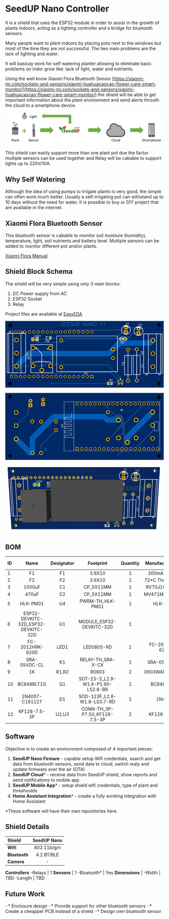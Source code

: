 # SeedUP Nano Controller
It is a shield that uses the ESP32 module in order to assist in the growth of plants indoors, acting as a lighting controller and a bridge for bluetooth sensors.

Many people want to plant indoors by placing pots next to the windows but most of the time they are not successful. The two main problems are the lack of lighting and water.

It will basicay work for self watering planter allowing to eliminate basic problems on indor grow like: lack of light, water and nutrients.

Using the well know Xiaomi Flora Bluetooth Sensor [https://xiaomi-mi.com/sockets-and-sensors/xiaomi-huahuacaocao-flower-care-smart-monitor/](https://xiaomi-mi.com/sockets-and-sensors/xiaomi-huahuacaocao-flower-care-smart-monitor/) the shield will be able to get important information about the plant environment and send alerts throuth the cloud to a smartphone device.


 ![SeedUp Nano Cloud](/docs/images/seedup_nano_cloud_v1.png "SeedUP Nano Cloud Diagram")

 This shield can easily support more than one plant pot due the factor multiple sensors can be used together and Relay will be cabable to support lights up to 220V/10A.

 ## Why Self Watering
 Although the idea of using pumps to irrigate plants is very good, the simple can often work much better. Usually a self-irrigating pot can withstand up to 10 days without the need for water. It is possible to buy or DIY project that are available in the internet.

 ## Xiaomi Flora Bluetooth Sensor
 This bluetooth sensor is cabable to monitor soil moisture (humidity), temperature, light, soil nutrients and battery level. Multiple sensors can be added to monitor different pot and/or plants.

 [Xiaomi Flora Manual](https://files.miot-global.com/files/plants_monitor/Plants_monitor-EN.pdf)

 ## Shield Block Schema
 The shield will be very simple using only 3 main blocks:
 
 1. DC Power supply from AC
 2. ESP32 Socket
 3. Relay

Project files are available at [EasyEDA](https://oshwlab.com/victor.halla/seedup-nano-controller)

![SeedUp Nano Board Top ](/docs/images/seedup_nano_board_top_v1.png "SeedUp Nano Board Top")

![SeedUp Nano Board Botton ](/docs/images/seedup_nano_board_botton_v1.png "SeedUp Nano Board Botton")

![SeedUp Nano Board 3D ](/docs/images/seedup_nano_board_3d_v1.png "SeedUp Nano Board #d")

 ## BOM

ID | Name | Designator | Footprint | Quantity | Manufacturer Part | Manufacturer | Supplier | Supplier Part
:-- | :-: | :-: | :-: | :-: | :-: | :-: | :-: | :-:
1 | F1 | F1 | 3.6X10 | 1 | 300mA 250VAC | ReliaPro | LCSC | C12107
2 | F2 | F2 | 3.6X10 | 1 | 72*C Thermal Fuse | ReliaPro | LCSC | C12107
3 | 1000uF | C1 | CP_5X11MM | 1 | RVT0J102M0810 | HONOR | LCSC | C42851
4 | 470uF | C2 | CP_5X11MM | 1 | MV471M6R3F105R | CapXon | LCSC | C65208
5 | HLK-PM01 | U4 | PWRM-TH_HLK-PM01 | 1 | HLK-PM01 | HI-LINK | LCSC | C209903
6 | ESP32-DEVKITC-32D_ESP32-DEVKITC-32D | U1 | MODULE_ESP32-DEVKITC-32D | 1 |  |  |  | 
7 | FC-2012HRK-620D | LED1 | LED0805-RD | 1 | FC-2012HRK-620D | NATIONSTAR | LCSC | C84256
8 | SRA-05VDC-CL | K1 | RELAY-TH_SRA-X-CX | 1 | SRA-05VDC-CL | Ningbo Songle Relay | LCSC | C99666
9 | 1K | R1,R2 | R0603 | 2 | 0603WAD1001T5E | UniOhm | LCSC | C51218
10 | BC848BLT1G | Q1 | SOT-23-3_L2.9-W1.6-P1.90-LS2.8-BR | 1 | BC848BLT1G | ON | LCSC | C163725
11 | 1N4007-C181127 | D1 | SOD-123F_L2.8-W1.8-LS3.7-RD | 1 | 1N4007 | Hottech | LCSC | C181127
12 | KF128-7.5-3P | U2,U3 | CONN-TH_3P-P7.50_KF128-7.5-3P | 2 | KF128-7.5-3P | Cixi Kefa Elec | LCSC | C474955


 ## Software
 Objective is to create an environment composed of 4 important pieces:
 1. **SeedUP Nano Firmare** - capable setup Wifi credentials, search and get data from bluetooth sensors, send data to cloud, switch realy and update firmware over the air (OTA) 
 2. **SeedUP Cloud*** - receive data from SeedUP shield, show reports and send notifications to mobile app
 3. **SeedUP Mobile App*** - setup shield wifi credentials, type of plant and threshoulds
 4. **Home Assistant Integration*** - create a fully working integration with Home Assistant

*These software will have their own repositories here.

## Shield Details

**Shield** | **SeedUP Nano**
:-- | :-:
**Wifi** | 802.11b/g/n 
**Bluetooth** | 4.2 BT/BLE 
**Camera** | -
**Controllers**
-Relays | 1
**Sensors** | 1
-Bluetooth* | Yes 
**Dimensions** |
-Width | TBD
-Length | TBD

 ## Future Work
 
 ⋅⋅* Enclosure design
 ⋅⋅* Provide support for other bluetooth sensors
 ⋅⋅* Create a cheapper PCB instead of a shield
 ⋅⋅* Design own bluetooth sensor
